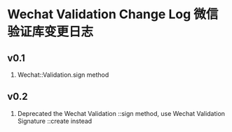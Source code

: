 # Wechat Validation Change Log 微信验证库变更日志

## v0.1
1. Wechat::Validation.sign method

## v0.2
1. Deprecated the Wechat Validation ::sign method, use Wechat Validation Signature ::create instead
